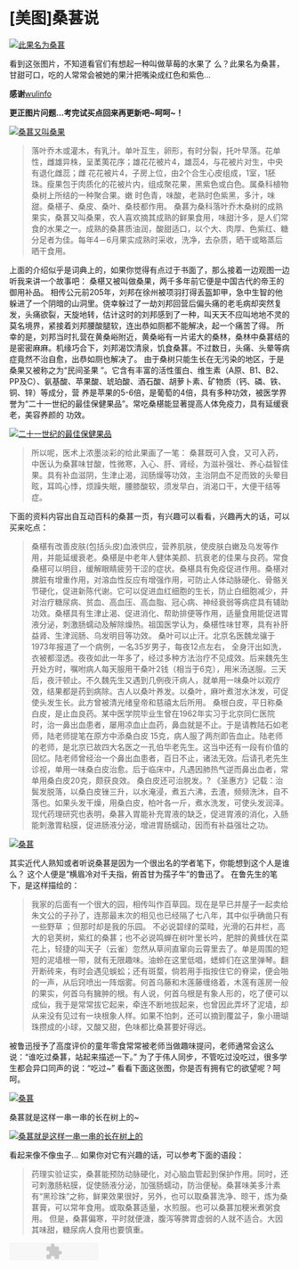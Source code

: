 # [美图]桑葚说

[![此果名为桑葚](https://attachment.soulteary.com/2009/06/03/ss01.jpg "此果名为桑葚")](https://attachment.soulteary.com/2009/06/03/ss01.jpg)

看到这张图片，不知道看官们有想起一种叫做草莓的水果了 么？此果名为桑葚，甘甜可口，吃的人常常会被她的果汁把嘴染成红色和紫色... 

**感谢**[wulinfo](http://hi1980.com/) 

**更正图片问题...考完试买点回来再更新吧~呵呵~！**

<!-- more -->

[![桑葚又叫桑果](https://attachment.soulteary.com/2009/06/03/ss02.jpg "桑葚又叫桑果")](https://attachment.soulteary.com/2009/06/03/ss02.jpg)

> 落叶乔木或灌木，有乳汁。单叶互生，卵形，有时分裂，托叶早落。花单性，雌雄异株，呈葇荑花序；雄花花被片4，雄蕊4，与花被片对生，中央有退化雌蕊；雌 花花被片4，子房上位，由2个合生心皮组成，1室，1胚珠。瘦果包于肉质化的花被片内，组成聚花果，黑紫色或白色。属桑科植物桑树上所结的一种聚合果。嫩 时色青，味酸，老熟时色紫黑，多汁，味甜。桑椹子、桑皮、桑叶、桑枝都作用。 桑葚为桑科落叶乔木桑树的成熟果实，桑葚又叫桑果，农人喜欢摘其成熟的鲜果食用，味甜汁多，是人们常食的水果之一。成熟的桑葚质油润，酸甜适口，以个大、肉厚、色紫红、糖分足者为佳。每年4－6月果实成熟时采收，洗净，去杂质，晒干或略蒸后晒干食用。

上面的介绍似乎是词典上的，如果你觉得有点过于书面了，那么接着一边观图一边听我来讲一个故事吧： 桑椹又被叫做桑果，两千多年前它便是中国古代的帝王的御用补品。 相传公元前205年，刘邦在徐州被项羽打得丢盔卸甲，急中生智的他躲进了一个阴暗的山洞里。侥幸躲过了一劫刘邦回营后偏头痛的老毛病却突然复发，头痛欲裂，天旋地转，估计这时的刘邦感到了一种，叫天天不应叫地地不灵的莫名境界，紧接着刘邦腰酸腿软，连出恭如厕都不能解决，起一个痛苦了得。 所幸的是，刘邦当时扎营在黄桑峪附近，黄桑峪有一片诺大的桑林，桑林中桑葚结的是密密麻麻。机缘巧合下，刘邦渴饮清泉，饥食桑葚。不过数日，头痛、头晕等病症竟然不治自愈，出恭如厕也解决了。 由于桑树只能生长在无污染的地区，于是桑果又被称之为“民间圣果 ”。它含有丰富的活性蛋白、维生素（A原、B1、B2、PP及C）、氨基酸、苹果酸、琥珀酸、酒石酸、胡萝卜素、矿物质（钙、磷、铁、铜、锌）等成分，营 养是苹果的5-6倍，是葡萄的4倍，具有多种功效，被医学界誉为“二十一世纪的最佳保健果品”。常吃桑椹能显著提高人体免疫力，具有延缓衰老，美容养颜的 功效。
 
[![二十一世纪的最佳保健果品](https://attachment.soulteary.com/2009/06/03/ss03.jpg "二十一世纪的最佳保健果品")](https://attachment.soulteary.com/2009/06/03/ss03.jpg)

> 所以呢，医术上浓墨淡彩的给此果画了一笔： 桑葚既可入食，又可入药，中医认为桑葚味甘酸，性微寒，入心、肝、肾经，为滋补强壮、养心益智佳果。具有补血滋阴，生津止渴，润肠燥等功效，主治阴血不足而致的头晕目眩，耳鸣心悸，烦躁失眠，腰膝酸软，须发早白，消渴口干，大便干结等症。

下面的资料内容出自互动百科的桑葚一页，有兴趣可以看看，兴趣再大的话，可以买来吃点：

> 桑椹有改善皮肤(包括头皮)血液供应，营养肌肤，使皮肤白嫩及乌发等作用，并能延缓衰老。桑椹是中老年人健体美颜、抗衰老的佳果与良药。常食桑椹可以明目，缓解眼睛疲劳干涩的症状。桑椹具有免疫促进作用。桑椹对脾脏有增重作用，对溶血性反应有增强作用，可防止人体动脉硬化、骨骼关节硬化，促进新陈代谢。它可以促进血红细胞的生长，防止白细胞减少，并对治疗糖尿病、贫血、高血压、高血脂、冠心病、神经衰弱等病症具有辅助功效。桑椹具有生津止渴、促进消化、帮助排便等作用，适量食用能促进胃液分泌，刺激肠蠕动及解除燥热。祖国医学认为，桑椹性味甘寒，具有补肝益肾、生津润肠、乌发明目等功效。 桑叶可以止汗。北京名医魏龙骧于1973年报道了一个病例，一名35岁男子，每夜12点左右， 全身汗出如洗，衣被都湿透。夜夜如此一年多了，经过多种方法治疗不见成效。后来魏先生开处方时，嘱咐病人每天服用干桑叶2钱（相当于6克），用米汤送服。三天后，夜汗顿止。不久魏先生又遇到几例夜汗病人，就单用一味桑叶以观疗效，结果都是药到病除。古人以桑叶养发。以桑叶，麻叶煮泔水沐发，可促使头发生长。此方曾被清光绪皇帝和慈禧太后所用。 桑根白皮，平日称桑白皮，是止血良药。某中医学院毕业生曾在1962年实习于北京同仁医院时，治一鼻出血患者，屡用凉血止血药，鼻血就是不止。于是请教陆石如老师，陆老师提笔在原方中添桑白皮 15克，病人服了两剂即告血止。陆老师的老师，是北京已故四大名医之一孔伯华老先生。这当中还有一段有价值的回忆。陆老师曾经治一个鼻出血患者，百日不止，诸法无效。后请孔老先生诊视，单用一味桑白皮治愈。后于临床中，凡遇因肺热气逆而鼻出血者，常单用桑白皮20克，颇获良效。 桑白皮还可治脱发。? 《圣惠方》记载：治鬓发脱落，以桑白皮锉三升，以水淹浸，煮五六沸，去渣，频频洗沐，自不落也。如果头发干燥，用桑白皮，柏叶各一斤，煮水洗发，可使头发润泽。 现代药理研究也表明，桑葚入胃能补充胃液的缺乏，促进胃液的消化，入肠能刺激胃粘膜，促进肠液分泌，增进胃肠蠕动，因而有补益强壮之功。

[![桑葚](https://attachment.soulteary.com/2009/06/03/ss04.jpg "桑葚")](https://attachment.soulteary.com/2009/06/03/ss04.jpg)

其实近代人熟知或者听说桑葚是因为一个很出名的学者笔下，你能想到这个人是谁么？ 这个人便是“横眉冷对千夫指，俯首甘为孺子牛”的鲁迅了。 在鲁先生的笔下，是这样描绘的：

> 我家的后面有一个很大的园，相传叫作百草园。现在是早已并屋子一起卖给朱文公的子孙了，连那最末次的相见也已经隔了七八年，其中似乎确凿只有一些野草 ；但那时却是我的乐园。 不必说碧绿的菜畦，光滑的石井栏，高大的皂荚树，紫红的桑葚；也不必说鸣蝉在树叶里长吟，肥胖的黄蜂伏在菜花上，轻捷的叫天子（云雀）忽然从草间直窜向云霄里去了。单是周围的短短的泥墙根一带，就有无限趣味。油蛉在这里低唱，蟋蟀们在这里弹琴。翻开断砖来，有时会遇见蜈蚣；还有斑蝥，倘若用手指按住它的脊梁，便会啪的一声，从后窍喷出一阵烟雾。何首乌藤和木莲藤缠络着，木莲有莲房一般的果实，何首乌有臃肿的根。有人说，何首乌根是有象人形的，吃了便可以成仙，我于是常常拔它起来，牵连不断地拔起来，也曾因此弄坏了泥墙，却从来没有见过有一块根象人样。如果不怕刺，还可以摘到覆盆子，象小珊瑚珠攒成的小球，又酸又甜，色味都比桑葚要好得远。

被鲁迅授予了高度评价的童年零食常常被老师当做趣味提问，老师通常会这么说：“谁吃过桑葚，站起来描述一下。” 为了于伟人同步，不管吃过没吃过，很多学生都会异口同声的说：“吃过~” 看看下面这张图，你是否有拥有它的欲望呢？呵呵。 

[![桑葚](https://attachment.soulteary.com/2009/06/03/ss05.jpg "桑葚")](https://attachment.soulteary.com/2009/06/03/ss05.jpg)

桑葚就是这样一串一串的长在树上的~ 

[![桑葚就是这样一串一串的长在树上的](https://attachment.soulteary.com/2009/06/03/ss06.jpg "桑葚就是这样一串一串的长在树上的")](https://attachment.soulteary.com/2009/06/03/ss06.jpg)

看起来像不像虫子... 如果你对它有兴趣的话，可以参考下面的语段：

> 药理实验证实，桑葚能预防动脉硬化，对心脑血管起到保护作用。同时，还可刺激肠粘膜，促使肠液分泌，加强肠蠕动，防治便秘。桑葚味美多汁素有“黑珍珠”之称，鲜果效果很好，另外，也可以取桑葚洗净、晾干，炼为桑葚膏，可以常年食用。或取桑葚适量，水煎服。也可以桑葚加粳米煮粥食用。 但是，桑葚偏寒，平时就便溏，腹泻等脾胃虚弱的人就不适合。大因其味甜，糖尿病人食用也要慎重。

<object classid="clsid:d27cdb6e-ae6d-11cf-96b8-444553540000" width="160" height="32" codebase="http://download.macromedia.com/pub/shockwave/cabs/flash/swflash.cab#version=6,0,40,0"><param name="src" value="http://www.8box.cn/feed/FF0000_s_284406_1/mini.swf"><param name="wmode" value="transparent"><embed type="application/x-shockwave-flash" width="160" height="32" src="http://www.8box.cn/feed/FF0000_s_284406_1/mini.swf" wmode="transparent"></object>

